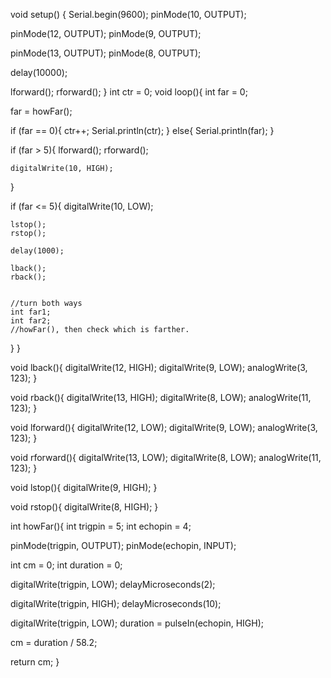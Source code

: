 void setup() {
  Serial.begin(9600);
  pinMode(10, OUTPUT);
  
  pinMode(12, OUTPUT);
  pinMode(9, OUTPUT);

  pinMode(13, OUTPUT);
  pinMode(8, OUTPUT);

  delay(10000);
  
  lforward();
  rforward();
}
int ctr = 0;
void loop(){
  int far = 0;
    
  far = howFar();
    
  if (far == 0){
    ctr++;
    Serial.println(ctr);
  }
  else{
    Serial.println(far);
  }
  
  if (far > 5){
    lforward();
    rforward();
    
    digitalWrite(10, HIGH);
  }
  
  if (far <= 5){
    digitalWrite(10, LOW);
    
    lstop();
    rstop();
        
    delay(1000);
    
    lback();
    rback();
    
    
    //turn both ways
    int far1;
    int far2;
    //howFar(), then check which is farther.
}
}

void lback(){
  digitalWrite(12, HIGH);
  digitalWrite(9, LOW);
  analogWrite(3, 123);
}

void rback(){
  digitalWrite(13, HIGH);
  digitalWrite(8, LOW);
  analogWrite(11, 123);
}

void lforward(){
  digitalWrite(12, LOW);
  digitalWrite(9, LOW);
  analogWrite(3, 123);
}

void rforward(){
  digitalWrite(13, LOW);
  digitalWrite(8, LOW);
  analogWrite(11, 123);
}

void lstop(){
  digitalWrite(9, HIGH);
}

void rstop(){
  digitalWrite(8, HIGH);
}

int howFar(){
  int trigpin = 5;
  int echopin = 4;
    
  pinMode(trigpin, OUTPUT);
  pinMode(echopin, INPUT);
  
  int cm = 0;
  int duration = 0;
  
  digitalWrite(trigpin, LOW);
  delayMicroseconds(2);
  
  digitalWrite(trigpin, HIGH);
  delayMicroseconds(10);
  
  digitalWrite(trigpin, LOW);
  duration = pulseIn(echopin, HIGH);
  
  cm = duration / 58.2;
    
  return cm;
}

